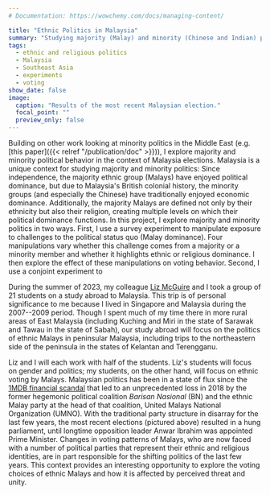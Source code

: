```yaml
---
# Documentation: https://wowchemy.com/docs/managing-content/

title: "Ethnic Politics in Malaysia"
summary: "Studying majority (Malay) and minority (Chinese and Indian) politics in Malaysia, using data from an n = 3,000 survey administered in 2023."
tags:
  - ethnic and religious politics
  - Malaysia
  - Southeast Asia
  - experiments
  - voting
show_date: false
image:
  caption: "Results of the most recent Malaysian election."
  focal_point: ""
  preview_only: false
---
```

Building on other work looking at minority politics in the Middle East (e.g. [this paper]({{< relref "/publication/doc" >}})), I explore majority and minority political behavior in the context of Malaysia elections. Malaysia is a unique context for studying majority and minority politics: Since independence, the majority ethnic group (Malays) have enjoyed political dominance, but due to Malaysia's British colonial history, the minority groups (and especially the Chinese) have traditionally enjoyed economic dominance. Additionally, the majority Malays are defined not only by their ethnicity but also their religion, creating multiple levels on which their political dominance functions. In this project, I explore majority and minority politics in two ways. First, I use a survey experiment to manipulate exposure to challenges to the political status quo (Malay dominance). Four manipulations vary whether this challenge comes from a majority or a minority member and whether it highlights ethnic or religious dominance. I then explore the effect of these manipulations on voting behavior. Second, I use a conjoint experiment to 

During the summer of 2023, my colleague [Liz McGuire](https://fhssfaculty.byu.edu/directory/liz-mcguire) and I took a group of 21 students on a study abroad to Malaysia. This trip is of personal significance to me because I lived in Singapore and Malaysia during the 2007--2009 period. Though I spent much of my time there in more rural areas of East Malaysia (including Kuching and Miri in the state of Sarawak and Tawau in the state of Sabah), our study abroad will focus on the politics of ethnic Malays in peninsular Malaysia, including trips to the northeastern side of the peninsula in the states of Kelantan and Terengganu.

Liz and I will each work with half of the students. Liz's students will focus on gender and politics; my students, on the other hand, will focus on ethnic voting by Malays. Malaysian politics has been in a state of flux since the [1MDB financial scandal](https://en.wikipedia.org/wiki/1Malaysia_Development_Berhad_scandal) that led to an unprecedented loss in 2018 by the former hegemonic political coalition *Barisan Nasional* (BN) and the ethnic Malay party at the head of that coalition, United Malays National Organization (UMNO). With the traditional party structure in disarray for the last few years, the most recent elections (pictured above) resulted in a hung parliament, until longtime opposition leader Anwar Ibrahim was appointed Prime Minister. Changes in voting patterns of Malays, who are now faced with a number of political parties that represent their ethnic and religious identities, are in part responsible for the shifting politics of the last few years. This context provides an interesting opportunity to explore the voting choices of ethnic Malays and how it is affected by perceived threat and unity.
